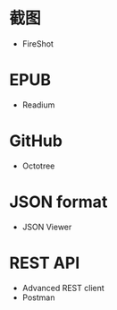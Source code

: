 # 截图
- FireShot

# EPUB
- Readium

# GitHub
- Octotree

# JSON format
- JSON Viewer

# REST API 
- Advanced REST client
- Postman
